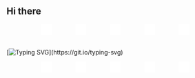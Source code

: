 ## Hi there 

<div style="
  display: flex; 
  justify-content: space-around; 
  align-items: center; 
  width: 400px; 
  margin: 0 auto;
">
  <img src="puff.svg" alt="icon" width="25" height="25" />
  <img src="puff.svg" alt="icon" width="25" height="25" />
  <img src="puff.svg" alt="icon" width="25" height="25" />
  <img src="puff.svg" alt="icon" width="25" height="25" />
  <img src="puff.svg" alt="icon" width="25" height="25" />
</div>
<br>

[![Typing SVG](https://readme-typing-svg.demolab.com?font=Fira+Code&weight=500&size=28&duration=3000&pause=1000&color=F7F7F7&center=true&width=435&lines=Hello%2C+I+am+Junaid!)](https://git.io/typing-svg)
<div style="
  display: flex; 
  justify-content: space-around; 
  align-items: center; 
  width: 400px; 
  margin: 0 auto;
">
  <img src="puff.svg" alt="icon" width="25" height="25" />
  <img src="puff.svg" alt="icon" width="25" height="25" />
  <img src="puff.svg" alt="icon" width="25" height="25" />
  <img src="puff.svg" alt="icon" width="25" height="25" />
  <img src="puff.svg" alt="icon" width="25" height="25" />
</div>
    

